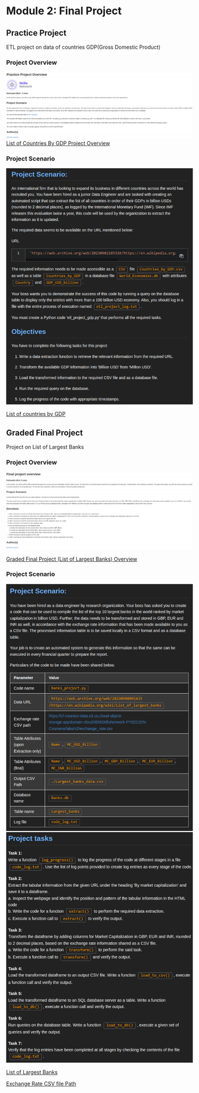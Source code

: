 # Module 2: Final Project

## Practice Project

ETL project on data of countries GDP(Gross Domestic Product)

### Project Overview
![alt text](./resources/practice_project_overview.png)
[List of Countries By GDP Project Overview](https://author-ide.skills.network/render?token=eyJhbGciOiJIUzI1NiIsInR5cCI6IkpXVCJ9.eyJtZF9pbnN0cnVjdGlvbnNfdXJsIjoiaHR0cHM6Ly9jZi1jb3Vyc2VzLWRhdGEuczMudXMuY2xvdWQtb2JqZWN0LXN0b3JhZ2UuYXBwZG9tYWluLmNsb3VkL0lCTVNraWxsc05ldHdvcmstUFkwMjIxRU4tQ291cnNlcmEvbGFicy92Mi9wcmFjdGljZV9wcm9qZWN0X292ZXJ2aWV3Lm1kIiwidG9vbF90eXBlIjoiaW5zdHJ1Y3Rpb25hbC1sYWIiLCJhZG1pbiI6ZmFsc2UsImlhdCI6MTcxMTQ1OTkyNH0.YFndTJyoVMTDe-hlAmLgPA_aM8SDYEkmmf78KQ72VIU)

### Project Scenario
![alt text](./resources/practice_project_scenario.png)

[List of countries by GDP](https://web.archive.org/web/20230902185326/https://en.wikipedia.org/wiki/List_of_countries_by_GDP_%28nominal%29)





## Graded Final Project

Project on List of Largest Banks
### Project Overview

![alt text](./resources/final_project_overview.png)

[Graded Final Project (List of Largest Banks) Overview](https://author-ide.skills.network/render?token=eyJhbGciOiJIUzI1NiIsInR5cCI6IkpXVCJ9.eyJtZF9pbnN0cnVjdGlvbnNfdXJsIjoiaHR0cHM6Ly9jZi1jb3Vyc2VzLWRhdGEuczMudXMuY2xvdWQtb2JqZWN0LXN0b3JhZ2UuYXBwZG9tYWluLmNsb3VkL0lCTVNraWxsc05ldHdvcmstUFkwMjIxRU4tQ291cnNlcmEvbGFicy92Mi9maW5hbF9wcm9qZWN0X292ZXJ2aWV3Lm1kIiwidG9vbF90eXBlIjoiaW5zdHJ1Y3Rpb25hbC1sYWIiLCJhZG1pbiI6ZmFsc2UsImlhdCI6MTcyMDA4MjkyMn0.S1dH-2mvH8-vD9sw-Qx0AwDHOfxLGHhoFGY96caS7zQ)

### Project Scenario

![alt text](./resources/final_project_scenario.png)
![alt text](./resources/final_project_scenario2.png)

[List of Largest Banks](https://en.wikipedia.org/wiki/List_of_largest_banks)

[Exchange Rate CSV file Path](https://cf-courses-data.s3.us.cloud-object-storage.appdomain.cloud/IBMSkillsNetwork-PY0221EN-Coursera/labs/v2/exchange_rate.csv)

